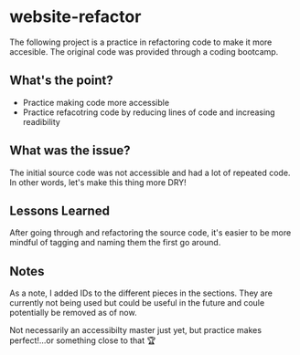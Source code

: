 # website-refactor
The following project is a practice in refactoring code to make it more accesible. The original code was provided through a coding bootcamp.

## What's the point?
* Practice making code more accessible
* Practice refacotring code by reducing lines of code and increasing readibility

## What was the issue?
The initial source code was not accessible and had a lot of repeated code. In other words, let's make this thing more DRY!

## Lessons Learned
After going through and refactoring the source code, it's easier to be more mindful of tagging and naming them the first go around.

## Notes
As a note, I added IDs to the different pieces in the sections. They are currently not being used but could be useful in the future and coule potentially be removed as of now.

Not necessarily an accessibilty master just yet, but practice makes perfect!...or something close to that 🏆